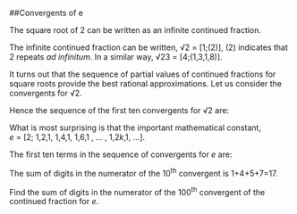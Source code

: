 ##Convergents of e

The square root of 2 can be written as an infinite continued fraction.

The infinite continued fraction can be written, &#x221A;2 = [1;(2)], (2) indicates that 2 repeats <i>ad infinitum</i>. In a similar way, &#x221A;23 = [4;(1,3,1,8)].

It turns out that the sequence of partial values of continued fractions for square roots provide the best rational approximations. Let us consider the convergents for &#x221A;2.

Hence the sequence of the first ten convergents for &#x221A;2 are:

What is most surprising is that the important mathematical constant,<br><i>e</i> = [2; 1,2,1, 1,4,1, 1,6,1 , ... , 1,2<i>k</i>,1, ...].

The first ten terms in the sequence of convergents for <i>e</i> are:

The sum of digits in the numerator of the 10<sup>th</sup> convergent is 1+4+5+7=17.

Find the sum of digits in the numerator of the 100<sup>th</sup> convergent of the continued fraction for <i>e</i>.
